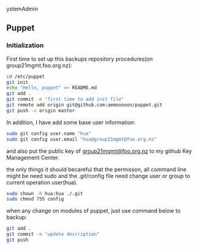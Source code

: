 ystemAdmin
## Puppet
### Initialization
First time to set up this backups repository procedures(on group21mgmt.foo.org.nz): <br>

```bash
cd /etc/puppet
git init
echo "Hello, puppet" >> README.md
git add .
git commit -m "first time to add init file"
git remote add origin git@github.com:aemooooon/puppet.git
git push -u origin master
```

In addition, I have add some base user information: <br>

```bash
sudo git config user.name "hua" 
sudo git config user.email "hua@group21mgmt@foo.org.nz"
```
and also put the public key of group21mgmt@foo.org.nz to my github Key Management Center.

the only things it should becareful that the permisson, all command line might be need sudo and the .git/config file need change user or group to current operation user(hua).

```bash
sudo chown -R hua:hua ./.git
sudo chmod 755 config
```

when any change on modules of puppet, just use command below to backup: <br>

```bash
git add .
git commit -m "update description"
git push
```

